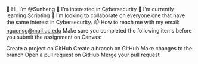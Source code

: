 👋 Hi, I’m @Sunheng
👀 I’m interested in Cybersecurity
🌱 I’m currently learning Scripting
💞️ I’m looking to collaborate on everyone one that have the same interest in Cybersecurity.
📫 How to reach me with my email: nguonsg@mail.uc.edu
Make sure you completed the following items before you submit the assignment on Canvas:

 Create a project on GitHub
 Create a branch on GitHub
 Make changes to the branch
 Open a pull request on GitHub
 Merge your pull request
